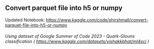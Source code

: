 ## Convert parquet file into h5 or numpy

Updated Notebook: https://www.kaggle.com/code/shirshmall/convert-parquet-file-into-h5-or-numpy

###### Using dataset of Google Summer of Code 2023 - Quark-Glouns classification ( https://www.kaggle.com/datasets/vishakkbhat/ml4sci ) 
